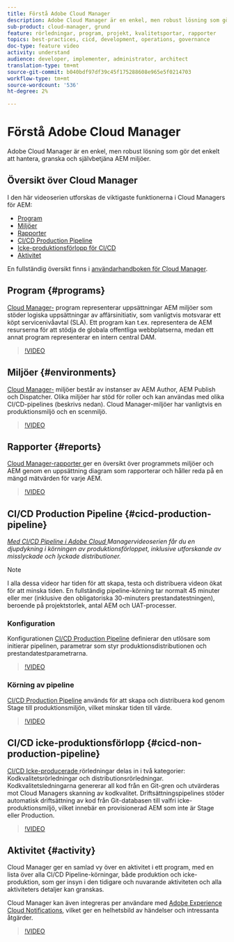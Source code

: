 ```yaml
---
title: Förstå Adobe Cloud Manager
description: Adobe Cloud Manager är en enkel, men robust lösning som gör det enkelt att hantera, granska och självbetjäna AEM miljöer.
sub-product: cloud-manager, grund
feature: rörledningar, program, projekt, kvalitetsportar, rapporter
topics: best-practices, cicd, development, operations, governance
doc-type: feature video
activity: understand
audience: developer, implementer, administrator, architect
translation-type: tm+mt
source-git-commit: b040bdf97df39c45f175288608e965e5f0214703
workflow-type: tm+mt
source-wordcount: '536'
ht-degree: 2%

---
```



# Förstå Adobe Cloud Manager

Adobe Cloud Manager är en enkel, men robust lösning som gör det enkelt att hantera, granska och självbetjäna AEM miljöer.

## Översikt över Cloud Manager

I den här videoserien utforskas de viktigaste funktionerna i Cloud Managers för AEM:

* [Program](#programs)
* [Miljöer](#environments)
* [Rapporter](#reports)
* [CI/CD Production Pipeline](#cicd-production-pipeline)
* [Icke-produktionsförlopp för CI/CD](#cicd-non-production-pipeline)
* [Aktivitet](#activity)

En fullständig översikt finns i [användarhandboken för Cloud Manager](https://docs.adobe.com/content/help/en/experience-manager-cloud-manager/using/introduction-to-cloud-manager.html).

## Program {#programs}

[Cloud Manager-](https://docs.adobe.com/content/help/en/experience-manager-cloud-manager/using/getting-started/setting-up-program.html) program representerar uppsättningar AEM miljöer som stöder logiska uppsättningar av affärsinitiativ, som vanligtvis motsvarar ett köpt servicenivåavtal (SLA). Ett program kan t.ex. representera de AEM resurserna för att stödja de globala offentliga webbplatserna, medan ett annat program representerar en intern central DAM.

>[!VIDEO](https://video.tv.adobe.com/v/26313/?quality=12&learn=on)

## Miljöer {#environments}

[Cloud Manager-](https://docs.adobe.com/content/help/en/experience-manager-cloud-manager/using/how-to-use/manage-your-environment.html) miljöer består av instanser av AEM Author, AEM Publish och Dispatcher. Olika miljöer har stöd för roller och kan användas med olika CI/CD-pipelines (beskrivs nedan). Cloud Manager-miljöer har vanligtvis en produktionsmiljö och en scenmiljö.

>[!VIDEO](https://video.tv.adobe.com/v/26318/?quality=12&learn=on)

## Rapporter {#reports}

[Cloud Manager-rapporter ](https://docs.adobe.com/content/help/en/experience-manager-cloud-manager/using/how-to-use/monitor-your-environments.html) ger en översikt över programmets miljöer och AEM genom en uppsättning diagram som rapporterar och håller reda på en mängd mätvärden för varje AEM.

>[!VIDEO](https://video.tv.adobe.com/v/26315/?quality=12&learn=on)

## CI/CD Production Pipeline {#cicd-production-pipeline}

*[Med CI/CD Pipeline i Adobe Cloud ](./use-the-cicd-pipeline-in-cloud-manager-for-aem.md) Managervideoserien får du en djupdykning i körningen av produktionsförloppet, inklusive utforskande av misslyckade och lyckade distributioner.*

>[!NOTE]
>
> I alla dessa videor har tiden för att skapa, testa och distribuera videon ökat för att minska tiden. En fullständig pipeline-körning tar normalt 45 minuter eller mer (inklusive den obligatoriska 30-minuters prestandatestningen), beroende på projektstorlek, antal AEM och UAT-processer.

### Konfiguration

Konfigurationen [CI/CD Production Pipeline](https://docs.adobe.com/content/help/en/experience-manager-cloud-manager/using/how-to-use/configuring-pipeline.html) definierar den utlösare som initierar pipelinen, parametrar som styr produktionsdistributionen och prestandatestparametrarna.

>[!VIDEO](https://video.tv.adobe.com/v/26314/?quality=12&learn=on)

### Körning av pipeline

[CI/CD Production Pipeline](https://docs.adobe.com/content/help/en/experience-manager-cloud-manager/using/how-to-use/deploying-code.html) används för att skapa och distribuera kod genom Stage till produktionsmiljön, vilket minskar tiden till värde.

>[!VIDEO](https://video.tv.adobe.com/v/26317/?quality=12&learn=on)

## CI/CD icke-produktionsförlopp {#cicd-non-production-pipeline}

[CI/CD Icke-producerade ](https://docs.adobe.com/content/help/en/experience-manager-cloud-manager/using/how-to-use/configuring-pipeline.html#non-production--code-quality-only-pipelines) rörledningar delas in i två kategorier: Kodkvalitetsrörledningar och distributionsrörledningar. Kodkvalitetsledningarna genererar all kod från en Git-gren och utvärderas mot Cloud Managers skanning av kodkvalitet. Driftsättningspipelines stöder automatisk driftsättning av kod från Git-databasen till valfri icke-produktionsmiljö, vilket innebär en provisionerad AEM som inte är Stage eller Production.

>[!VIDEO](https://video.tv.adobe.com/v/26316/?quality=12&learn=on)

## Aktivitet {#activity}

Cloud Manager ger en samlad vy över en aktivitet i ett program, med en lista över alla CI/CD Pipeline-körningar, både produktion och icke-produktion, som ger insyn i den tidigare och nuvarande aktiviteten och alla aktiviteters detaljer kan granskas.

Cloud Manager kan även integreras per användare med [Adobe Experience Cloud Notifications](https://docs.adobe.com/content/help/en/experience-manager-cloud-manager/using/how-to-use/notifications.html), vilket ger en helhetsbild av händelser och intressanta åtgärder.

>[!VIDEO](https://video.tv.adobe.com/v/26319/?quality=12&learn=on)
